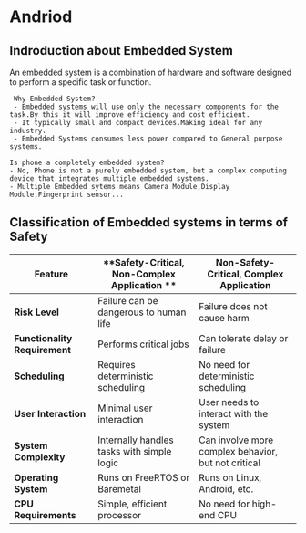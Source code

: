 # Andriod
## Indroduction about Embedded System

An embedded system is a combination of hardware and software designed to perform a specific task or function.

```
 Why Embedded System?
 - Embedded systems will use only the necessary components for the task.By this it will improve efficiency and cost efficient.
 - It typically small and compact devices.Making ideal for any industry.
 - Embedded Systems consumes less power compared to General purpose systems. 
```

```
Is phone a completely embedded system?
- No, Phone is not a purely embedded system, but a complex computing device that integrates multiple embedded systems.
- Multiple Embedded sytems means Camera Module,Display Module,Fingerprint sensor...
```
## Classification of Embedded systems in terms of Safety

| **Feature**                             | **Safety-Critical, Non-Complex Application **      | **Non-Safety-Critical, Complex Application**     |
|-----------------------------------------|----------------------------------------------------|--------------------------------------------------|
| **Risk Level**                          | Failure can be dangerous to human life             | Failure does not cause harm                      |
| **Functionality Requirement**           | Performs critical jobs                             | Can tolerate delay or failure                    |
| **Scheduling**                          | Requires deterministic scheduling                  | No need for deterministic scheduling             |
| **User Interaction**                    | Minimal user interaction                           | User needs to interact with the system           |
| **System Complexity**                   | Internally handles tasks with simple logic         | Can involve more complex behavior, but not critical |
| **Operating System**                    | Runs on FreeRTOS or Baremetal                      | Runs on Linux, Android, etc.                     |
| **CPU Requirements**                    | Simple, efficient processor                        | No need for high-end CPU                         |


